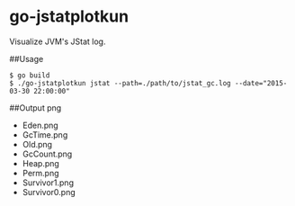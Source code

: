 go-jstatplotkun
===============

Visualize JVM's JStat log.

##Usage
```
$ go build
$ ./go-jstatplotkun jstat --path=./path/to/jstat_gc.log --date="2015-03-30 22:00:00"
```

##Output png
- Eden.png
- GcTime.png
- Old.png
- GcCount.png
- Heap.png
- Perm.png
- Survivor1.png
- Survivor0.png
